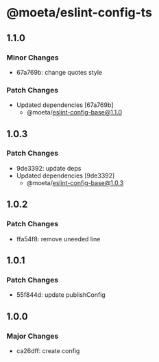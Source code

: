 # @moeta/eslint-config-ts

## 1.1.0

### Minor Changes

- 67a769b: change quotes style

### Patch Changes

- Updated dependencies [67a769b]
  - @moeta/eslint-config-base@1.1.0

## 1.0.3

### Patch Changes

- 9de3392: update deps
- Updated dependencies [9de3392]
  - @moeta/eslint-config-base@1.0.3

## 1.0.2

### Patch Changes

- ffa54f8: remove uneeded line

## 1.0.1

### Patch Changes

- 55f844d: update publishConfig

## 1.0.0

### Major Changes

- ca26dff: create config
